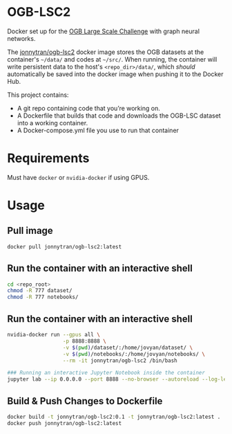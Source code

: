 # OGB-LSC2
Docker set up for the [OGB Large Scale Challenge](https://ogb.stanford.edu/neurips2022/) with graph neural networks.

The [jonnytran/ogb-lsc2](https://hub.docker.com/r/jonnytran/ogb-lsc2) docker image stores the OGB datasets at the container's `~/data/` and codes at `~/src/`. When running, the container will write persistent data to the host's `<repo_dir>/data/`, which *should* automatically be saved into the docker image when pushing it to the Docker Hub.

This project contains:

- A git repo containing code that you’re working on.
- A Dockerfile that builds that code and downloads the OGB-LSC dataset into a working container.
- A Docker-compose.yml file you use to run that container

# Requirements
Must have `docker` or `nvidia-docker` if using GPUS.

# Usage
## Pull image
```sh
docker pull jonnytran/ogb-lsc2:latest
```

## Run the container with an interactive shell
```sh
cd <repo_root>
chmod -R 777 dataset/
chmod -R 777 notebooks/
```

## Run the container with an interactive shell
```sh
nvidia-docker run --gpus all \
                  -p 8888:8888 \
                  -v $(pwd)/dataset/:/home/jovyan/dataset/ \
                  -v $(pwd)/notebooks/:/home/jovyan/notebooks/ \
                  --rm -it jonnytran/ogb-lsc2 /bin/bash

### Running an interactive Jupyter Notebook inside the container
jupyter lab --ip 0.0.0.0 --port 8888 --no-browser --autoreload --log-level='ERROR' --allow-root
```

## Build & Push Changes to Dockerfile
```sh
docker build -t jonnytran/ogb-lsc2:0.1 -t jonnytran/ogb-lsc2:latest .
docker push jonnytran/ogb-lsc2:latest
```
